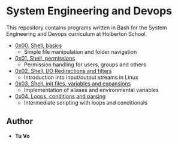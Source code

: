 # System Engineering and Devops
This repository contains programs written in Bash for the System Engineering and Devops curriculum at Holberton School.

* [0x00. Shell, basics](./0x00-shell_basics)
  * Simple file manipulation and folder navigation
* [0x01. Shell, permissions](./0x01-shell_permissions)
  * Permission handling for users, groups and others
* [0x02. Shell, I/O Redirections and filters](./0x02-shell_redirections)
  * Introduction into input/output streams in Linux
* [0x03. Shell, init files, variables and expansions](./0x03-shell_variables_expansions)
  * Implementation of aliases and environmental variables
* [0x04. Loops, conditions and parsing](./0x04-loops_conditions_and_parsing)
  * Intermediate scripting with loops and conditionals

## Author
* __Tu Vo__
